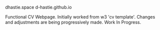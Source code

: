 dhastie.space
d-hastie.github.io

Functional CV Webpage. Initially worked from w3 'cv template'. 
Changes and adjustments are being progressively made. Work In Progress.

